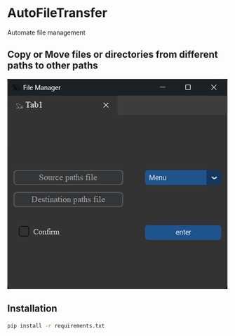 # AutoFileTransfer
Automate file management

## Copy or Move files or directories from different paths to other paths
![Alt text](https://github.com/secfrog/FileManager/blob/main/project-preview.png)


## Installation
```bash
pip install -r requirements.txt
```